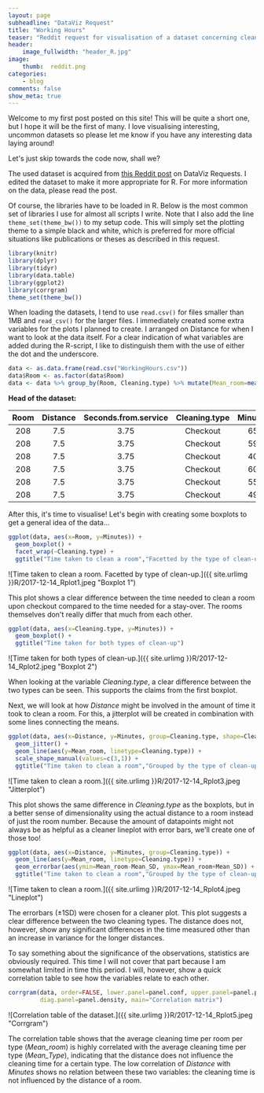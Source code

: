 ```yaml
---
layout: page
subheadline: "DataViz Request"
title: "Working Hours"
teaser: "Reddit request for visualisation of a dataset concerning cleaning times of hotel rooms."
header:
    image_fullwidth: "header_R.jpg"
image:
    thumb:  reddit.png
categories:
    - blog
comments: false
show_meta: true
---
```


Welcome to my first post posted on this site! This will be quite a short one, but I hope it will be the first of many.
I love visualising interesting, uncommon datasets so please let me know if you have any interesting data laying around!

Let's just skip towards the code now, shall we?

The used dataset is acquired from [this Reddit post](https://www.reddit.com/r/DataVizRequests/comments/7jqso6/request_i_would_like_to_have_some_simple_graphs/) on DataViz Requests. I edited the dataset to make it more appropriate for R. For more information on the data, please read the post.

Of course, the libraries have to be loaded in R. Below is the most common set of libraries I use for almost all scripts I write. Note that I also add the line `theme_set(theme_bw())` to my setup code. This will simply set the plotting theme to a simple black and white, which is preferred for more official situations like publications or theses as described in this request.

```r
library(knitr)
library(dplyr)
library(tidyr)
library(data.table)
library(ggplot2)
library(corrgram)
theme_set(theme_bw())
```

When loading the datasets, I tend to use `read.csv()` for files smaller than 1MB and `read_csv()` for the larger files. I immediately created some extra variables for the plots I planned to create. I arranged on Distance for when I want to look at the data itself. For a clear indication of what variables are added during the R-script, I like to distinguish them with the use of either the dot and the underscore.

```r
data <- as.data.frame(read.csv("WorkingHours.csv"))
data$Room <- as.factor(data$Room)
data <- data %>% group_by(Room, Cleaning.type) %>% mutate(Mean_room=mean(Minutes), Mean_SD=sd(Minutes)) %>% group_by(Cleaning.type) %>% mutate(Mean_Type=mean(Minutes)) %>% arrange(Distance)
```

**Head of the dataset:**

|  Room  |  Distance  |  Seconds.from.service  |  Cleaning.type  |  Minutes  |  Mean_room  |  Mean_SD  |  Mean_Type  |
|:------:|:----------:|:----------------------:|:---------------:|:---------:|:-----------:|:---------:|:-----------:|
|  208   |    7.5     |          3.75          |    Checkout     |    65     |   47.375    | 10.61572  |  52.01587   |
|  208   |    7.5     |          3.75          |    Checkout     |    59     |   47.375    | 10.61572  |  52.01587   |
|  208   |    7.5     |          3.75          |    Checkout     |    40     |   47.375    | 10.61572  |  52.01587   |
|  208   |    7.5     |          3.75          |    Checkout     |    60     |   47.375    | 10.61572  |  52.01587   |
|  208   |    7.5     |          3.75          |    Checkout     |    55     |   47.375    | 10.61572  |  52.01587   |
|  208   |    7.5     |          3.75          |    Checkout     |    49     |   47.375    | 10.61572  |  52.01587   |

After this, it's time to visualise! Let's begin with creating some boxplots to get a general idea of the data...

```r
ggplot(data, aes(x=Room, y=Minutes)) +
  geom_boxplot() +
  facet_wrap(~Cleaning.type) +
  ggtitle("Time taken to clean a room","Facetted by the type of clean-up")
```

![Time taken to clean a room. Facetted by type of clean-up.]({{ site.urlimg }}R/2017-12-14_Rplot1.jpeg "Boxplot 1")

This plot shows a clear difference between the time needed to clean a room upon checkout compared to the time needed for a stay-over. The rooms themselves don't really differ that much from each other.

```r
ggplot(data, aes(x=Cleaning.type, y=Minutes)) +
  geom_boxplot() +
  ggtitle("Time taken for both types of clean-up")
```

![Time taken for both types of clean-up.]({{ site.urlimg }}R/2017-12-14_Rplot2.jpeg "Boxplot 2")

When looking at the variable *Cleaning.type*, a clear difference between the two types can be seen. This supports the claims from the first boxplot.

Next, we will look at how *Distance* might be involved in the amount of time it took to clean a room. For this, a jitterplot will be created in combination with some lines connecting the means.

```r
ggplot(data, aes(x=Distance, y=Minutes, group=Cleaning.type, shape=Cleaning.type)) +
  geom_jitter() +
  geom_line(aes(y=Mean_room, linetype=Cleaning.type)) +
  scale_shape_manual(values=c(3,1)) +
  ggtitle("Time taken to clean a room","Grouped by the type of clean-up")
```

![Time taken to clean a room.]({{ site.urlimg }}R/2017-12-14_Rplot3.jpeg "Jitterplot")

This plot shows the same difference in *Cleaning.type* as the boxplots, but in a better sense of dimensionality using the actual distance to a room instead of just the room number. Because the amount of datapoints might not always be as helpful as a cleaner lineplot with error bars, we'll create one of those too!

```r
ggplot(data, aes(x=Distance, y=Minutes, group=Cleaning.type)) +
  geom_line(aes(y=Mean_room, linetype=Cleaning.type)) +
  geom_errorbar(aes(ymin=Mean_room-Mean_SD, ymax=Mean_room+Mean_SD)) +
  ggtitle("Time taken to clean a room","Grouped by the type of clean-up")
```

![Time taken to clean a room.]({{ site.urlimg }}R/2017-12-14_Rplot4.jpeg "Lineplot")

The errorbars (&#177;1SD) were chosen for a cleaner plot. This plot suggests a clear difference between the two cleaning types. The distance does not, however, show any significant differences in the time measured other than an increase in variance for the longer distances.

To say something about the significance of the observations, statistics are obviously required. This time I will not cover that part because I am somewhat limited in time this period.
I will, however, show a quick correlation table to see how the variables relate to each other.

```r
corrgram(data, order=FALSE, lower.panel=panel.conf, upper.panel=panel.pts,
         diag.panel=panel.density, main="Correlation matrix")
```

![Correlation table of the dataset.]({{ site.urlimg }}R/2017-12-14_Rplot5.jpeg "Corrgram")

The correlation table shows that the average cleaning time per room per type (*Mean_room*) is highly correlated with the average cleaning time per type (*Mean_Type*), indicating that the distance does not influence the cleaning time for a certain type. The low correlation of *Distance* with *Minutes* shows no relation between these two variables: the cleaning time is not influenced by the distance of a room.
